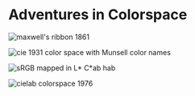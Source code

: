 # Adventures in Colorspace

![maxwell's ribbon 1861](https://upload.wikimedia.org/wikipedia/commons/thumb/7/7f/Tartan_Ribbon.jpg/293px-Tartan_Ribbon.jpg)

![cie 1931 color space with Munsell color names](https://upload.wikimedia.org/wikipedia/commons/5/5f/CIE-1931_diagram_in_LAB_space.svg)

![sRGB mapped in L* C*ab hab](https://upload.wikimedia.org/wikipedia/commons/thumb/e/e9/SRGB_gamut_within_CIELCHab_color_space_isosurface_spherical.png/240px-SRGB_gamut_within_CIELCHab_color_space_isosurface_spherical.png)

![cielab colorspace 1976](https://upload.wikimedia.org/wikipedia/commons/thumb/2/21/Lab_color_space.png/200px-Lab_color_space.png)
